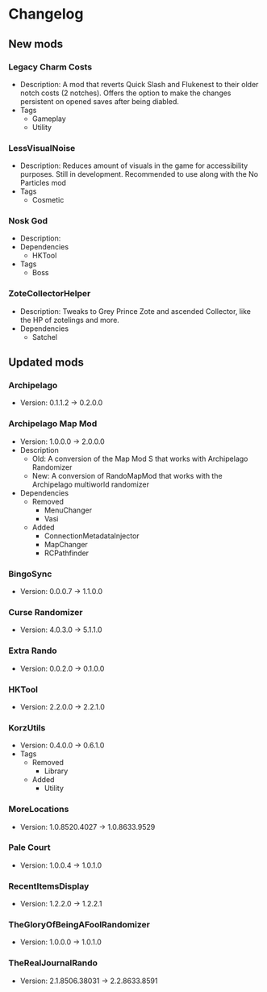 # Changelog


## New mods

### Legacy Charm Costs

- Description: A mod that reverts Quick Slash and Flukenest to their older notch costs (2 notches). Offers the option to make the changes persistent on opened saves after being diabled.
- Tags
  + Gameplay
  + Utility

### LessVisualNoise

- Description: Reduces amount of visuals in the game for accessibility purposes. Still in development. Recommended to use along with the No Particles mod
- Tags
  + Cosmetic

### Nosk God

- Description: 
- Dependencies
  + HKTool
- Tags
  + Boss

### ZoteCollectorHelper

- Description: Tweaks to Grey Prince Zote and ascended Collector, like the HP of zotelings and more.
- Dependencies
  + Satchel


## Updated mods

### Archipelago

- Version: 0.1.1.2 -> 0.2.0.0

### Archipelago Map Mod

- Version: 1.0.0.0 -> 2.0.0.0
- Description
  + Old: A conversion of the
            Map Mod S that works with Archipelago Randomizer
  + New: A conversion of RandoMapMod that works with the Archipelago multiworld randomizer
- Dependencies
  + Removed
    - MenuChanger
    - Vasi
  + Added
    - ConnectionMetadataInjector
    - MapChanger
    - RCPathfinder

### BingoSync

- Version: 0.0.0.7 -> 1.1.0.0

### Curse Randomizer

- Version: 4.0.3.0 -> 5.1.1.0

### Extra Rando

- Version: 0.0.2.0 -> 0.1.0.0

### HKTool

- Version: 2.2.0.0 -> 2.2.1.0

### KorzUtils

- Version: 0.4.0.0 -> 0.6.1.0
- Tags
  + Removed
    - Library
  + Added
    - Utility

### MoreLocations

- Version: 1.0.8520.4027 -> 1.0.8633.9529

### Pale Court

- Version: 1.0.0.4 -> 1.0.1.0

### RecentItemsDisplay

- Version: 1.2.2.0 -> 1.2.2.1

### TheGloryOfBeingAFoolRandomizer

- Version: 1.0.0.0 -> 1.0.1.0

### TheRealJournalRando

- Version: 2.1.8506.38031 -> 2.2.8633.8591

